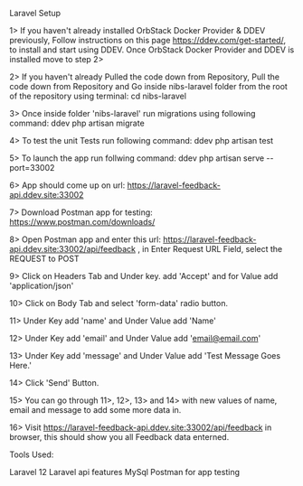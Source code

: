 Laravel Setup

1> If you haven't already installed OrbStack Docker Provider & DDEV previously, Follow instructions on this page https://ddev.com/get-started/, to install and start using DDEV. Once OrbStack Docker Provider and DDEV is installed move to step 2>

2> If you haven't already Pulled  the code down from Repository, Pull the code down from Repository and  Go inside nibs-laravel folder from the root of the repository using terminal:
    cd nibs-laravel

3> Once inside folder 'nibs-laravel' run migrations using following command:
    ddev php artisan migrate

4> To test the unit Tests run following command:
    ddev php artisan test

5> To launch the app run follwing command:
    ddev php artisan serve --port=33002

6> App should come up on url: https://laravel-feedback-api.ddev.site:33002

7> Download Postman app for testing: https://www.postman.com/downloads/

8> Open Postman app and enter this url: https://laravel-feedback-api.ddev.site:33002/api/feedback , in Enter Request URL Field, select the REQUEST to POST

9> Click on Headers Tab and Under key. add 'Accept' and for Value add 'application/json'

10> Click on Body Tab and select 'form-data' radio button. 

11> Under Key add 'name' and Under Value add 'Name'

12> Under Key add 'email' and Under Value add 'email@email.com'

13> Under Key add 'message' and Under Value add 'Test Message Goes Here.'

14> Click 'Send' Button.

15> You can go through 11>, 12>, 13> and 14> with new values of name, email and message to add some more data in.

16> Visit https://laravel-feedback-api.ddev.site:33002/api/feedback in browser, this should show you all Feedback data enterned. 



Tools Used:

Laravel 12
Laravel api features
MySql
Postman for app testing